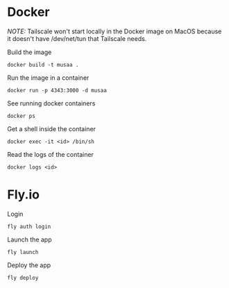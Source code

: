 # Docker

_NOTE:_ Tailscale won't start locally in the Docker image on MacOS because it doesn't have /dev/net/tun that Tailscale needs.

Build the image

```
docker build -t musaa .
```

Run the image in a container

```
docker run -p 4343:3000 -d musaa
```

See running docker containers

```
docker ps
```

Get a shell inside the container

```
docker exec -it <id> /bin/sh
```

Read the logs of the container

```
docker logs <id>
```

# Fly.io

Login

```
fly auth login
```

Launch the app

```
fly launch
```

Deploy the app

```
fly deploy
```
